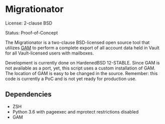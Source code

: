# Migrationator

License: 2-clause BSD

Status: Proof-of-Concept

The Migrationator is a two-clause BSD-licensed open source tool that
utilizes [GAM](https://github.com/jay0lee/GAM) to perform a complete
export of all account data held in Vault for all Vault-licensed users
with mailboxes.

Development is currently done on HardenedBSD 12-STABLE. Since GAM is
not available as a port, yet, this script uses a custom installation
of GAM. The location of GAM is easy to be changed in the source.
Remember: this code is currently a PoC and is not yet ready for
production use.

## Dependencies

* ZSH
* Python 3.6 with pageexec and mprotect restrictions disabled
* GAM
